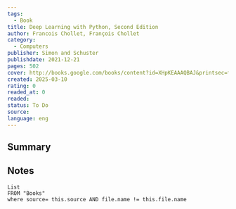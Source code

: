 ```yaml
---
tags:
  - Book
title: Deep Learning with Python, Second Edition 
author: Francois Chollet, François Chollet
category: 
  - Computers
publisher: Simon and Schuster
publishdate: 2021-12-21
pages: 502
cover: http://books.google.com/books/content?id=XHpKEAAAQBAJ&printsec=frontcover&img=1&zoom=1&edge=curl&source=gbs_api
created: 2025-03-10
rating: 0
readed_at: 0
readed:
status: To Do
source: 
language: eng
---
```

## Summary


## Notes
```dataview
List 
FROM "Books"
where source= this.source AND file.name != this.file.name
```